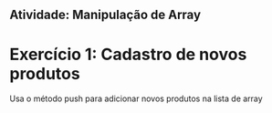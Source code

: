 ## Atividade: Manipulação de Array

# Exercício 1: Cadastro de novos produtos
Usa o método push para adicionar novos produtos na lista de array
